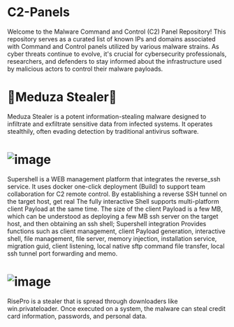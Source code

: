 # C2-Panels

Welcome to the Malware Command and Control (C2) Panel Repository! This repository serves as a curated list of known IPs and domains associated with Command and Control panels utilized by various malware strains. As cyber threats continue to evolve, it's crucial for cybersecurity professionals, researchers, and defenders to stay informed about the infrastructure used by malicious actors to control their malware payloads.

# 🐍Meduza Stealer🐍
Meduza Stealer is a potent information-stealing malware designed to infiltrate and exfiltrate sensitive data from infected systems. It operates stealthily, often evading detection by traditional antivirus software.


# ![image](https://github.com/Try0WR/C2-Panels/assets/164344863/6478674e-b0f5-4e22-8c95-ded0a7d025e8)
Supershell is a WEB management platform that integrates the reverse_ssh service. It uses docker one-click deployment (Build) to support team collaboration for C2 remote control. By establishing a reverse SSH tunnel on the target host, get real The fully interactive Shell supports multi-platform client Payload at the same time. The size of the client Payload is a few MB, which can be understood as deploying a few MB ssh server on the target host, and then obtaining an ssh shell; Supershell integration Provides functions such as client management, client Payload generation, interactive shell, file management, file server, memory injection, installation service, migration guid, client listening, local native sftp command file transfer, local ssh tunnel port forwarding and memo.

# ![image](https://github.com/Try0WR/C2-Panels/assets/164344863/7fbb86d5-aa00-488d-a9b7-789aff89040a)
RisePro is a stealer that is spread through downloaders like win.privateloader. Once executed on a system, the malware can steal credit card information, passwords, and personal data.
